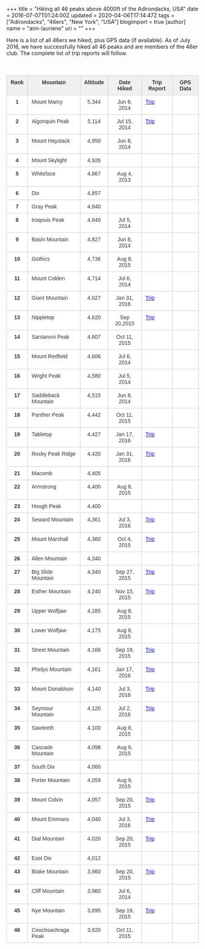 +++
title = "Hiking all 46 peaks above 4000ft of the Adirondacks, USA"
date = 2016-07-07T01:24:00Z
updated = 2020-04-06T17:14:47Z
tags = ["Adirondacks", "46ers", "New York", "USA"]
blogimport = true 
[author]
	name = "ann-lauriene"
	uri = ""
+++

Here is a list of all 46ers we hiked, plus GPS data (if available). As of July 2016, we have successfully hiked all 46 peaks and are members of the 46er club. The complete list of trip reports will follow. <br /><br /><style type="text/css">.tg  {border-collapse:collapse;border-spacing:0;border-color:#ccc;} .tg td{font-family:Arial, sans-serif;font-size:14px;padding:9px 10px;border-style:solid;border-width:1px;overflow:hidden;word-break:normal;border-color:#ccc;color:#333;background-color:#fff;} .tg th{font-family:Arial, sans-serif;font-size:14px;font-weight:normal;padding:9px 10px;border-style:solid;border-width:1px;overflow:hidden;word-break:normal;border-color:#ccc;color:#333;background-color:#f0f0f0;} .tg .tg-baqh{text-align:center;vertical-align:top} .tg .tg-0vih{background-color:#f9f9f9;font-weight:bold;text-align:center;vertical-align:top} .tg .tg-amwm{font-weight:bold;text-align:center;vertical-align:top} .tg .tg-9hbo{font-weight:bold;vertical-align:top} .tg .tg-dzk6{background-color:#f9f9f9;text-align:center;vertical-align:top} .tg .tg-b7b8{background-color:#f9f9f9;vertical-align:top} .tg .tg-yw4l{vertical-align:top} </style> <br /><table class="tg">  <tbody><tr>    <th class="tg-amwm">Rank</th>    <th class="tg-amwm">Mountain</th>    <th class="tg-amwm">Altitude</th>    <th class="tg-amwm">Date Hiked</th>    <th class="tg-9hbo">Trip Report</th>    <th class="tg-9hbo">GPS Data</th>  </tr><tr>    <td class="tg-amwm">1</td>    <td class="tg-yw4l">Mount Marcy</td>    <td class="tg-baqh">5,344</td>    <td class="tg-baqh">Jun 8, 2014</td>    <td class="tg-yw4l"><a href="http://peakhunt.blogspot.ca/2015/03/snowshoeing-mount-marcy-ny-usa-5343-ft.html" target="_blank"><span style="color: blue;">Trip</span></a></td>    <td class="tg-yw4l"></td>  </tr><tr>    <td class="tg-amwm">2</td>    <td class="tg-yw4l">Algonquin Peak</td>    <td class="tg-baqh">5,114</td>    <td class="tg-baqh">Jul 15, 2014</td>    <td class="tg-yw4l"><a href="http://peakhunt.blogspot.ca/2013/10/algonquin-peak-ny-usa.html" target="_blank"><span style="color: blue;">Trip</span></a></td>    <td class="tg-yw4l"></td>  </tr><tr>    <td class="tg-amwm">3</td>    <td class="tg-yw4l">Mount Haystack</td>    <td class="tg-baqh">4,950</td>    <td class="tg-baqh">Jun 8, 2014</td>    <td class="tg-yw4l"></td>    <td class="tg-yw4l"></td>  </tr><tr>    <td class="tg-amwm">4</td>    <td class="tg-yw4l">Mount Skylight</td>    <td class="tg-baqh">4,926</td>    <td class="tg-baqh"></td>    <td class="tg-yw4l"></td>    <td class="tg-yw4l"></td>  </tr><tr>    <td class="tg-amwm">5</td>    <td class="tg-yw4l">Whiteface</td>    <td class="tg-baqh">4,867</td>    <td class="tg-baqh">Aug 4, 2013</td>    <td class="tg-yw4l"></td>    <td class="tg-yw4l"></td>  </tr><tr>    <td class="tg-amwm">6</td>    <td class="tg-yw4l">Dix</td>    <td class="tg-baqh">4,857</td>    <td class="tg-baqh"></td>    <td class="tg-yw4l"></td>    <td class="tg-yw4l"></td>  </tr><tr>    <td class="tg-amwm">7</td>    <td class="tg-yw4l">Gray Peak</td>    <td class="tg-baqh">4,840</td>    <td class="tg-baqh"></td>    <td class="tg-yw4l"></td>    <td class="tg-yw4l"></td>  </tr><tr>    <td class="tg-amwm">8</td>    <td class="tg-yw4l">Iroqouis Peak</td>    <td class="tg-baqh">4,840</td>    <td class="tg-baqh">Jul 5, 2014</td>    <td class="tg-yw4l"></td>    <td class="tg-yw4l"></td>  </tr><tr>    <td class="tg-amwm">9</td>    <td class="tg-yw4l">Basin Mountain</td>    <td class="tg-baqh">4,827</td>    <td class="tg-baqh">Jun 8, 2014</td>    <td class="tg-yw4l"></td>    <td class="tg-yw4l"></td>  </tr><tr>    <td class="tg-amwm">10</td>    <td class="tg-yw4l">Gothics</td>    <td class="tg-baqh">4,736</td>    <td class="tg-baqh">Aug 8, 2015</td>    <td class="tg-yw4l"></td>    <td class="tg-yw4l"></td>  </tr><tr>    <td class="tg-amwm">11</td>    <td class="tg-yw4l">Mount Colden</td>    <td class="tg-baqh">4,714</td>    <td class="tg-baqh">Jul 6, 2014</td>    <td class="tg-yw4l"></td>    <td class="tg-yw4l"></td>  </tr><tr>    <td class="tg-amwm">12</td>    <td class="tg-yw4l">Giant Mountain</td>    <td class="tg-baqh">4,627</td>    <td class="tg-baqh">Jan 31, 2016</td>    <td class="tg-yw4l"><a href="http://peakhunt.blogspot.ca/2016/01/giant-mountain-rocky-peak-ridge-nyusa.html" target="_blank"><span style="color: blue;">Trip</span></a></td>    <td class="tg-yw4l"></td>  </tr><tr>    <td class="tg-amwm">13</td>    <td class="tg-yw4l">Nippletop</td>    <td class="tg-baqh">4,620</td>    <td class="tg-baqh">Sep 20,2015</td>    <td class="tg-yw4l"><a href="http://peakhunt.blogspot.ca/2016/01/colvin-blake-nippletop-and-dial-nyusa.html" target="_blank"><span style="color: blue;">Trip</span></a></td>    <td class="tg-yw4l"></td>  </tr><tr>    <td class="tg-amwm">14</td>    <td class="tg-yw4l">Santanoni Peak</td>    <td class="tg-baqh">4,607</td>    <td class="tg-baqh">Oct 11, 2015</td>    <td class="tg-yw4l"></td>    <td class="tg-yw4l"></td>  </tr><tr>    <td class="tg-amwm">15</td>    <td class="tg-yw4l">Mount Redfield</td>    <td class="tg-baqh">4,606</td>    <td class="tg-baqh">Jul 6, 2014</td>    <td class="tg-yw4l"></td>    <td class="tg-yw4l"></td>  </tr><tr>    <td class="tg-amwm">16</td>    <td class="tg-yw4l">Wright Peak</td>    <td class="tg-baqh">4,580</td>    <td class="tg-baqh">Jul 5, 2014</td>    <td class="tg-yw4l"></td>    <td class="tg-yw4l"></td>  </tr><tr>    <td class="tg-amwm">17</td>    <td class="tg-yw4l">Saddleback Mountain</td>    <td class="tg-baqh">4,515</td>    <td class="tg-baqh">Jun 8, 2014</td>    <td class="tg-yw4l"><br /></td>    <td class="tg-yw4l"></td>  </tr><tr>    <td class="tg-amwm">18</td>    <td class="tg-yw4l">Panther Peak</td>    <td class="tg-baqh">4,442</td>    <td class="tg-baqh">Oct 11, 2015</td>    <td class="tg-yw4l"></td>    <td class="tg-yw4l"></td>  </tr><tr>    <td class="tg-amwm">19</td>    <td class="tg-yw4l">Tabletop</td>    <td class="tg-baqh">4,427</td>    <td class="tg-baqh">Jan 17, 2016</td>    <td class="tg-yw4l"><a href="http://peakhunt.blogspot.ca/2016/01/phelps-tabletop-mountain.html" target="_blank"><span style="color: blue;">Trip</span></a></td>    <td class="tg-yw4l"></td>  </tr><tr>    <td class="tg-amwm">20</td>    <td class="tg-yw4l">Rocky Peak Ridge</td>    <td class="tg-baqh">4,420</td>    <td class="tg-baqh">Jan 31, 2016</td>    <td class="tg-yw4l"><a href="http://peakhunt.blogspot.ca/2016/01/giant-mountain-rocky-peak-ridge-nyusa.html" target="_blank"><span style="color: blue;">Trip</span></a></td>    <td class="tg-yw4l"></td>  </tr><tr>    <td class="tg-amwm">21</td>    <td class="tg-yw4l">Macomb</td>    <td class="tg-baqh">4,405</td>    <td class="tg-baqh"></td>    <td class="tg-yw4l"></td>    <td class="tg-yw4l"></td>  </tr><tr>    <td class="tg-amwm">22</td>    <td class="tg-yw4l">Armstrong</td>    <td class="tg-baqh">4,400</td>    <td class="tg-baqh">Aug 8, 2015</td>    <td class="tg-yw4l"></td>    <td class="tg-yw4l"></td>  </tr><tr>    <td class="tg-amwm">23</td>    <td class="tg-yw4l">Hough Peak</td>    <td class="tg-baqh">4,400</td>    <td class="tg-baqh"></td>    <td class="tg-yw4l"></td>    <td class="tg-yw4l"></td>  </tr><tr>    <td class="tg-amwm">24</td>    <td class="tg-yw4l">Seward Mountain</td>    <td class="tg-baqh">4,361</td>    <td class="tg-baqh">Jul 3, 2016</td>    <td class="tg-yw4l"><a href="http://peakhunt.blogspot.ca/2016/07/seward-donaldson-emmons-seymour-nyusa-4.html" target="_blank"><span style="color: blue;">Trip</span></a></td>    <td class="tg-yw4l"></td>  </tr><tr>    <td class="tg-amwm">25</td>    <td class="tg-yw4l">Mount Marshall</td>    <td class="tg-baqh">4,360</td>    <td class="tg-baqh">Oct 4, 2015</td>    <td class="tg-yw4l"><a href="http://peakhunt.blogspot.ca/2015/10/mt-marshall.html" target="_blank"><span style="color: blue;">Trip</span></a></td>    <td class="tg-yw4l"></td>  </tr><tr>    <td class="tg-amwm">26</td>    <td class="tg-yw4l">Allen Mountain</td>    <td class="tg-baqh">4,340</td>    <td class="tg-baqh"></td>    <td class="tg-yw4l"></td>    <td class="tg-yw4l"></td>  </tr><tr>    <td class="tg-amwm">27</td>    <td class="tg-yw4l">Big Slide Mountain</td>    <td class="tg-baqh">4,340</td>    <td class="tg-baqh">Sep 27, 2015</td>    <td class="tg-yw4l"><a href="http://peakhunt.blogspot.ca/2015/09/big-slide.html" target="_blank"><span style="color: blue;">Trip</span></a></td>    <td class="tg-yw4l"></td>  </tr><tr>    <td class="tg-amwm">28</td>    <td class="tg-yw4l">Esther Mountain</td>    <td class="tg-baqh">4,240</td>    <td class="tg-baqh">Nov 15, 2015</td>    <td class="tg-yw4l"><a href="http://peakhunt.blogspot.ca/2015/11/esther-mountain.html" target="_blank"><span style="color: blue;">Trip</span></a></td>    <td class="tg-yw4l"></td>  </tr><tr>    <td class="tg-amwm">29</td>    <td class="tg-yw4l">Upper Wolfjaw</td>    <td class="tg-baqh">4,185</td>    <td class="tg-baqh">Aug 8, 2015</td>    <td class="tg-yw4l"></td>    <td class="tg-yw4l"></td>  </tr><tr>    <td class="tg-amwm">30</td>    <td class="tg-yw4l">Lower Wolfjaw</td>    <td class="tg-baqh">4,175</td>    <td class="tg-baqh">Aug 8, 2015</td>    <td class="tg-yw4l"></td>    <td class="tg-yw4l"></td>  </tr><tr>    <td class="tg-amwm">31</td>    <td class="tg-yw4l">Street Mountain</td>    <td class="tg-baqh">4,166</td>    <td class="tg-baqh">Sep 19, 2015</td>    <td class="tg-yw4l"><a href="http://peakhunt.blogspot.ca/2015/09/street-and-nye-mountain-ny-usa-4150-ft.html" target="_blank"><span style="color: blue;">Trip</span></a></td>    <td class="tg-yw4l"></td>  </tr><tr>    <td class="tg-amwm">32</td>    <td class="tg-yw4l">Phelps Mountain</td>    <td class="tg-baqh">4,161</td>    <td class="tg-baqh">Jan 17, 2016</td>    <td class="tg-yw4l"><a href="http://peakhunt.blogspot.ca/2016/01/phelps-tabletop-mountain.html" target="_blank"><span style="color: blue;">Trip</span></a></td>    <td class="tg-yw4l"></td>  </tr><tr>    <td class="tg-amwm">33</td>    <td class="tg-yw4l">Mount Donaldson</td>    <td class="tg-baqh">4,140</td>    <td class="tg-baqh">Jul 3, 2016</td>    <td class="tg-yw4l"><a href="http://peakhunt.blogspot.ca/2016/07/seward-donaldson-emmons-seymour-nyusa-4.html" target="_blank"><span style="color: blue;">Trip</span></a></td>    <td class="tg-yw4l"></td>  </tr><tr>    <td class="tg-amwm">34</td>    <td class="tg-yw4l">Seymour Mountain</td>    <td class="tg-baqh">4,120</td>    <td class="tg-baqh">Jul 2, 2016</td>    <td class="tg-yw4l"><a href="http://peakhunt.blogspot.ca/2016/07/seward-donaldson-emmons-seymour-nyusa-4.html" target="_blank"><span style="color: blue;">Trip</span></a></td>    <td class="tg-yw4l"></td>  </tr><tr>    <td class="tg-amwm">35</td>    <td class="tg-yw4l">Sawteeth</td>    <td class="tg-baqh">4,100</td>    <td class="tg-baqh">Aug 8, 2015</td>    <td class="tg-yw4l"></td>    <td class="tg-yw4l"></td>  </tr><tr>    <td class="tg-amwm">36</td>    <td class="tg-yw4l">Cascade Mountain</td>    <td class="tg-baqh">4,098</td>    <td class="tg-baqh">Aug 9, 2015</td>    <td class="tg-yw4l"></td>    <td class="tg-yw4l"></td>  </tr><tr>    <td class="tg-amwm">37</td>    <td class="tg-yw4l">South Dix</td>    <td class="tg-baqh">4,060</td>    <td class="tg-baqh"></td>    <td class="tg-yw4l"></td>    <td class="tg-yw4l"></td>  </tr><tr>    <td class="tg-amwm">38</td>    <td class="tg-yw4l">Porter Mountain</td>    <td class="tg-baqh">4,059</td>    <td class="tg-baqh">Aug 9, 2015</td>    <td class="tg-yw4l"></td>    <td class="tg-yw4l"></td>  </tr><tr>    <td class="tg-amwm">39</td>    <td class="tg-yw4l">Mount Colvin</td>    <td class="tg-baqh">4,057</td>    <td class="tg-baqh">Sep 20, 2015</td>    <td class="tg-yw4l"><a href="http://peakhunt.blogspot.ca/2016/01/colvin-blake-nippletop-and-dial-nyusa.html" target="_blank"><span style="color: blue;">Trip</span></a></td>    <td class="tg-yw4l"></td>  </tr><tr>    <td class="tg-amwm">40</td>    <td class="tg-yw4l">Mount Emmons</td>    <td class="tg-baqh">4,040</td>    <td class="tg-baqh">Jul 3, 2016</td>    <td class="tg-yw4l"><a href="http://peakhunt.blogspot.ca/2016/07/seward-donaldson-emmons-seymour-nyusa-4.html" target="_blank"><span style="color: blue;">Trip</span></a></td>    <td class="tg-yw4l"></td>  </tr><tr>    <td class="tg-amwm">41</td>    <td class="tg-yw4l">Dial Mountain</td>    <td class="tg-baqh">4,020</td>    <td class="tg-baqh">Sep 20, 2015</td>    <td class="tg-yw4l"><a href="http://peakhunt.blogspot.ca/2016/01/colvin-blake-nippletop-and-dial-nyusa.html" target="_blank"><span style="color: blue;">Trip</span></a></td>    <td class="tg-yw4l"></td>  </tr><tr>    <td class="tg-amwm">42</td>    <td class="tg-yw4l">East Dix</td>    <td class="tg-baqh">4,012</td>    <td class="tg-baqh"></td>    <td class="tg-yw4l"></td>    <td class="tg-yw4l"></td>  </tr><tr>    <td class="tg-amwm">43</td>    <td class="tg-yw4l">Blake Mountain</td>    <td class="tg-baqh">3,960</td>    <td class="tg-baqh">Sep 20, 2015</td>    <td class="tg-yw4l"><a href="http://peakhunt.blogspot.ca/2016/01/colvin-blake-nippletop-and-dial-nyusa.html" target="_blank"><span style="color: blue;">Trip</span></a></td>    <td class="tg-yw4l"></td>  </tr><tr>    <td class="tg-amwm">44</td>    <td class="tg-yw4l">Cliff Mountain</td>    <td class="tg-baqh">3,960</td>    <td class="tg-baqh">Jul 6, 2014</td>    <td class="tg-yw4l"></td>    <td class="tg-yw4l"></td>  </tr><tr>    <td class="tg-amwm">45</td>    <td class="tg-yw4l">Nye Mountain</td>    <td class="tg-baqh">3,895</td>    <td class="tg-baqh">Sep 19, 2015</td>    <td class="tg-yw4l"><a href="http://peakhunt.blogspot.ca/2015/09/street-and-nye-mountain-ny-usa-4150-ft.html" style="background-color: white;" target="_blank"><span style="color: blue;">Trip</span></a></td>    <td class="tg-yw4l"></td>  </tr><tr>    <td class="tg-amwm">46</td>    <td class="tg-yw4l">Couchsachraga Peak</td>    <td class="tg-baqh">3,820</td>    <td class="tg-baqh">Oct 11, 2015</td>    <td class="tg-yw4l"></td>    <td class="tg-yw4l"></td>  </tr></tbody></table>
